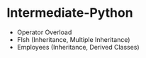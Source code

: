 # Intermediate-Python

+ Operator Overload
+ FIsh (Inheritance, Multiple Inheritance)
+ Employees (Inheritance, Derived Classes) 
